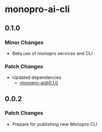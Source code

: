 # monopro-ai-cli

## 0.1.0

### Minor Changes

- Beta use of monopro services and CLI

### Patch Changes

- Updated dependencies
  - monopro-ai@0.1.0

## 0.0.2

### Patch Changes

- Prepare for publishing new Monopro CLI
